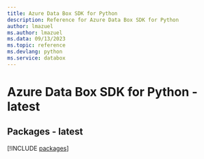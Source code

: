 ```yaml
---
title: Azure Data Box SDK for Python
description: Reference for Azure Data Box SDK for Python
author: lmazuel
ms.author: lmazuel
ms.data: 09/13/2023
ms.topic: reference
ms.devlang: python
ms.service: databox
---
```

# Azure Data Box SDK for Python - latest
## Packages - latest
[!INCLUDE [packages](data-box-index.md)]